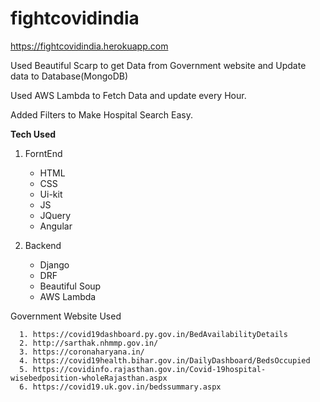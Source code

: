 # fightcovidindia

https://fightcovidindia.herokuapp.com

Used Beautiful Scarp to get Data from Government website and Update data to Database(MongoDB)

Used AWS Lambda to Fetch Data and update every Hour.

Added Filters to Make Hospital Search Easy.


__Tech Used__
  1. ForntEnd
       - HTML
       - CSS
       - Ui-kit
       - JS
       - JQuery
       - Angular
       
  2. Backend
      - Django
      - DRF
      - Beautiful Soup
      - AWS Lambda
      
 Government Website Used
 
      1. https://covid19dashboard.py.gov.in/BedAvailabilityDetails
      2. http://sarthak.nhmmp.gov.in/
      3. https://coronaharyana.in/
      4. https://covid19health.bihar.gov.in/DailyDashboard/BedsOccupied
      5. https://covidinfo.rajasthan.gov.in/Covid-19hospital-wisebedposition-wholeRajasthan.aspx
      6. https://covid19.uk.gov.in/bedssummary.aspx
